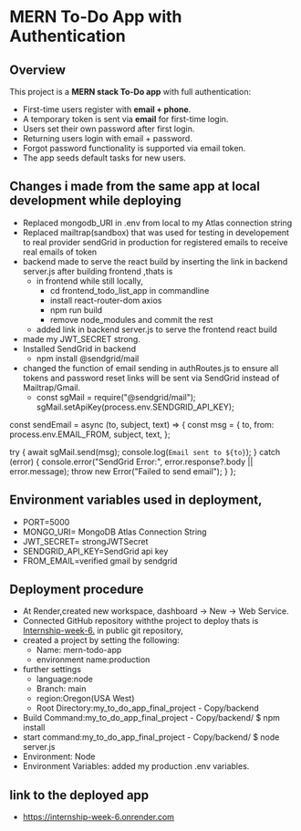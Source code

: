 # MERN To-Do App with Authentication
## Overview
This project is a **MERN stack To-Do app** with full authentication:  
- First-time users register with **email + phone**.  
- A temporary token is sent via **email** for first-time login.  
- Users set their own password after first login.  
- Returning users login with email + password.  
- Forgot password functionality is supported via email token.  
- The app seeds default tasks for new users.  
## Changes i made from the same app at local development while deploying
- Replaced mongodb_URI in .env from local to my Atlas connection string
- Replaced mailtrap(sandbox) that was used for testing in developement to real provider sendGrid in production for registered emails to receive real emails of token
- backend made to serve the react build by inserting the link in backend server.js after building frontend ,thats is 
    - in frontend while still locally,
         - cd frontend_todo_list_app in commandline
         - install react-router-dom axios
         - npm run build
         - remove node_modules and commit the rest
    - added link in backend server.js to serve the frontend react build
- made my JWT_SECRET strong.
- Installed SendGrid in backend
    - npm install @sendgrid/mail
- changed the function of email sending in authRoutes.js to ensure all tokens and password reset links will be sent via SendGrid instead of Mailtrap/Gmail.
    - const sgMail = require("@sendgrid/mail");
sgMail.setApiKey(process.env.SENDGRID_API_KEY);

const sendEmail = async (to, subject, text) => {
  const msg = {
    to,
    from: process.env.EMAIL_FROM, 
    subject,
    text,
  };

  try {
    await sgMail.send(msg);
    console.log(`Email sent to ${to}`);
  } catch (error) {
    console.error("SendGrid Error:", error.response?.body || error.message);
    throw new Error("Failed to send email");
  }
};
## Environment variables used in deployment, 
- PORT=5000
- MONGO_URI= MongoDB Atlas Connection String
- JWT_SECRET= strongJWTSecret
- SENDGRID_API_KEY=SendGrid api key
- FROM_EMAIL=verified gmail by sendgrid
## Deployment procedure
- At Render,created new workspace, dashboard → New → Web Service.
- Connected  GitHub repository withthe project to deploy thats is [Internship-week-6.](https://github.com/muhweziasaph/Internship-week-6.git) in public git repository,
- created a project by setting the following:
    - Name: mern-todo-app
    - environment name:production
- further settings
    - language:node
    - Branch: main
    - region:Oregon(USA West)
    - Root Directory:my_to_do_app_final_project - Copy/backend
- Build Command:my_to_do_app_final_project - Copy/backend/ $ npm install
- start command:my_to_do_app_final_project - Copy/backend/ $ node server.js
- Environment: Node
- Environment Variables: added my production .env variables.
## link to the deployed app
- https://internship-week-6.onrender.com


